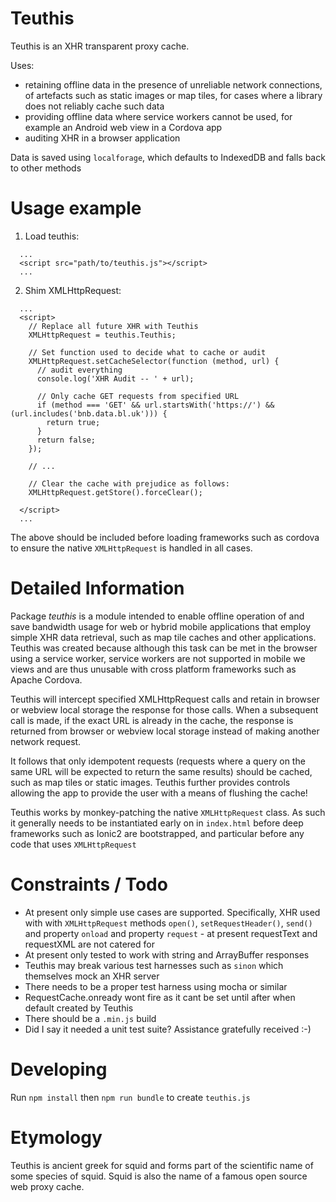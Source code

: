 # Teuthis

Teuthis is an XHR transparent proxy cache.

Uses:
- retaining offline data in the presence of unreliable network connections, of artefacts such as static images or map tiles, for cases
  where a library does not reliably cache such data
- providing offline data where service workers cannot be used, for example an Android web view in a Cordova app
- auditing XHR in a browser application

Data is saved using `localforage`, which defaults to IndexedDB and falls back to other methods

# Usage example

1. Load teuthis:

```
  ...
  <script src="path/to/teuthis.js"></script>
  ...
```

2. Shim XMLHttpRequest:

```
  ...
  <script>
    // Replace all future XHR with Teuthis
    XMLHttpRequest = teuthis.Teuthis;

    // Set function used to decide what to cache or audit
    XMLHttpRequest.setCacheSelector(function (method, url) {
      // audit everything
      console.log('XHR Audit -- ' + url);

      // Only cache GET requests from specified URL
      if (method === 'GET' && url.startsWith('https://') && (url.includes('bnb.data.bl.uk'))) {
        return true;
      }
      return false;
    });

    // ...

    // Clear the cache with prejudice as follows:
    XMLHttpRequest.getStore().forceClear();

  </script>
  ...
```

The above should be included before loading frameworks such as cordova to ensure the native `XMLHttpRequest` is handled in all cases.

# Detailed Information

Package *teuthis* is a module intended to enable offline operation of and save bandwidth usage for web or hybrid mobile applications that employ simple XHR data retrieval, such as map tile caches and other applications. Teuthis was created because although this task can be met in the browser using a service worker, service workers are not supported in mobile we views and are thus unusable with cross platform frameworks such as Apache Cordova.

Teuthis will intercept specified XMLHttpRequest calls and retain in browser or webview local storage the response for those calls. When a subsequent call is made, if the exact URL is already in the cache, the response is returned from browser or webview local storage instead of making another network request.

It follows that only idempotent requests (requests where a query on the same URL will be expected to return the same results) should be cached, such as map tiles or static images. Teuthis further provides controls allowing the app to provide the user with a means of flushing the cache!

Teuthis works by monkey-patching the native `XMLHttpRequest` class. As such it generally needs to be instantiated early on in `index.html` before deep frameworks such as Ionic2 are bootstrapped, and particular before any code that uses `XMLHttpRequest`

# Constraints / Todo

* At present only simple use cases are supported. Specifically, XHR used with with `XMLHttpRequest` methods `open()`, `setRequestHeader()`, `send()` and property `onload` and property `request` - at present requestText and requestXML are not catered for
* At present only tested to work with string and ArrayBuffer responses
* Teuthis may break various test harnesses such as `sinon` which themselves mock an XHR server
* There needs to be a proper test harness using mocha or similar
* RequestCache.onready wont fire as it cant be set until after when default created by Teuthis
* There should be a `.min.js` build
* Did I say it needed a unit test suite? Assistance gratefully received :-)

# Developing

Run `npm install` then `npm run bundle` to create `teuthis.js`

# Etymology

Teuthis is ancient greek for squid and forms part of the scientific name of some species of squid. Squid is also the name of a famous open source web proxy cache.